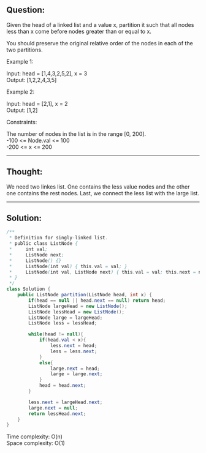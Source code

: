 ## Question:

Given the head of a linked list and a value x, partition it such that all nodes less than x come before nodes greater than or equal to x.  

You should preserve the original relative order of the nodes in each of the two partitions.   

Example 1:  

Input: head = [1,4,3,2,5,2], x = 3  
Output: [1,2,2,4,3,5]  

Example 2:  

Input: head = [2,1], x = 2  
Output: [1,2]  
 
Constraints:  

The number of nodes in the list is in the range [0, 200].  
-100 <= Node.val <= 100  
-200 <= x <= 200  

---
## Thought:
We need two linkes list. One contains the less value nodes and the other one contains the rest nodes. Last, we connect the less list
with the large list.

---
## Solution:
```Java
/**
 * Definition for singly-linked list.
 * public class ListNode {
 *     int val;
 *     ListNode next;
 *     ListNode() {}
 *     ListNode(int val) { this.val = val; }
 *     ListNode(int val, ListNode next) { this.val = val; this.next = next; }
 * }
 */
class Solution {
    public ListNode partition(ListNode head, int x) {
        if(head == null || head.next == null) return head;
        ListNode largeHead = new ListNode();
        ListNode lessHead = new ListNode();
        ListNode large = largeHead;
        ListNode less = lessHead;

        while(head != null){
            if(head.val < x){
                less.next = head;
                less = less.next;
            }
            else{
                large.next = head;
                large = large.next;
            }
            head = head.next;
        }

        less.next = largeHead.next;
        large.next = null;
        return lessHead.next;
    }
}
```
Time complexity: O(n)  
Space complexity: O(1)
